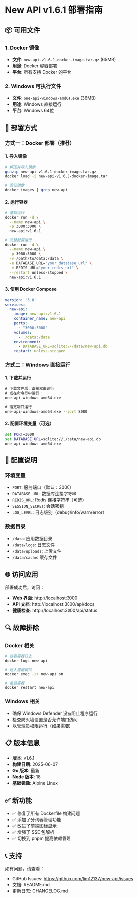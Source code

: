 # New API v1.6.1 部署指南

## 📦 可用文件

### 1. Docker 镜像
- **文件**: `new-api-v1.6.1-docker-image.tar.gz` (65MB)
- **用途**: Docker 容器部署
- **平台**: 所有支持 Docker 的平台

### 2. Windows 可执行文件
- **文件**: `one-api-windows-amd64.exe` (36MB)
- **用途**: Windows 直接运行
- **平台**: Windows 64位

## 🚀 部署方式

### 方式一：Docker 部署（推荐）

#### 1. 导入镜像
```bash
# 解压并导入镜像
gunzip new-api-v1.6.1-docker-image.tar.gz
docker load -i new-api-v1.6.1-docker-image.tar

# 验证镜像
docker images | grep new-api
```

#### 2. 运行容器
```bash
# 基础运行
docker run -d \
  --name new-api \
  -p 3000:3000 \
  new-api:v1.6.1

# 完整配置运行
docker run -d \
  --name new-api \
  -p 3000:3000 \
  -v /path/to/data:/data \
  -e DATABASE_URL="your_database_url" \
  -e REDIS_URL="your_redis_url" \
  --restart unless-stopped \
  new-api:v1.6.1
```

#### 3. 使用 Docker Compose
```yaml
version: '3.8'
services:
  new-api:
    image: new-api:v1.6.1
    container_name: new-api
    ports:
      - "3000:3000"
    volumes:
      - ./data:/data
    environment:
      - DATABASE_URL=sqlite:///data/new-api.db
    restart: unless-stopped
```

### 方式二：Windows 直接运行

#### 1. 下载并运行
```cmd
# 下载文件后，直接双击运行
# 或在命令行中运行：
one-api-windows-amd64.exe

# 指定端口运行
one-api-windows-amd64.exe --port 8080
```

#### 2. 配置环境变量（可选）
```cmd
set PORT=3000
set DATABASE_URL=sqlite://./data/new-api.db
one-api-windows-amd64.exe
```

## 🔧 配置说明

### 环境变量
- `PORT`: 服务端口（默认：3000）
- `DATABASE_URL`: 数据库连接字符串
- `REDIS_URL`: Redis 连接字符串（可选）
- `SESSION_SECRET`: 会话密钥
- `LOG_LEVEL`: 日志级别（debug/info/warn/error）

### 数据目录
- `/data`: 应用数据目录
- `/data/logs`: 日志文件
- `/data/uploads`: 上传文件
- `/data/cache`: 缓存文件

## 🌐 访问应用

部署成功后，访问：
- **Web 界面**: http://localhost:3000
- **API 文档**: http://localhost:3000/api/docs
- **健康检查**: http://localhost:3000/api/status

## 🔍 故障排除

### Docker 相关
```bash
# 查看容器日志
docker logs new-api

# 进入容器调试
docker exec -it new-api sh

# 重启容器
docker restart new-api
```

### Windows 相关
- 确保 Windows Defender 没有阻止程序运行
- 检查防火墙设置是否允许端口访问
- 以管理员权限运行（如果需要）

## 📋 版本信息

- **版本**: v1.6.1
- **构建日期**: 2025-06-07
- **Go 版本**: 最新
- **Node 版本**: 18
- **基础镜像**: Alpine Linux

## ✅ 新功能

- ✅ 修复了所有 Dockerfile 构建问题
- ✅ 添加了分词器管理功能
- ✅ 改进了前端图标显示
- ✅ 增强了 SSE 包解析
- ✅ 切换到 pnpm 提高依赖管理

## 📞 支持

如有问题，请查看：
- GitHub Issues: https://github.com/lim12137/new-api/issues
- 文档: README.md
- 更新日志: CHANGELOG.md
